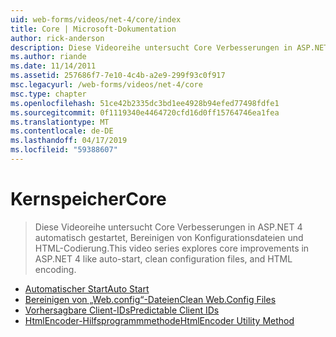 ```yaml
---
uid: web-forms/videos/net-4/core/index
title: Core | Microsoft-Dokumentation
author: rick-anderson
description: Diese Videoreihe untersucht Core Verbesserungen in ASP.NET 4 automatisch gestartet, Bereinigen von Konfigurationsdateien und HTML-Codierung.
ms.author: riande
ms.date: 11/14/2011
ms.assetid: 257686f7-7e10-4c4b-a2e9-299f93c0f917
msc.legacyurl: /web-forms/videos/net-4/core
msc.type: chapter
ms.openlocfilehash: 51ce42b2335dc3bd1ee4928b94efed77498fdfe1
ms.sourcegitcommit: 0f1119340e4464720cfd16d0ff15764746ea1fea
ms.translationtype: MT
ms.contentlocale: de-DE
ms.lasthandoff: 04/17/2019
ms.locfileid: "59388607"
---
```

# <a name="core"></a><span data-ttu-id="65d4c-103">Kernspeicher</span><span class="sxs-lookup"><span data-stu-id="65d4c-103">Core</span></span>

> <span data-ttu-id="65d4c-104">Diese Videoreihe untersucht Core Verbesserungen in ASP.NET 4 automatisch gestartet, Bereinigen von Konfigurationsdateien und HTML-Codierung.</span><span class="sxs-lookup"><span data-stu-id="65d4c-104">This video series explores core improvements in ASP.NET 4 like auto-start, clean configuration files, and HTML encoding.</span></span>


- [<span data-ttu-id="65d4c-105">Automatischer Start</span><span class="sxs-lookup"><span data-stu-id="65d4c-105">Auto Start</span></span>](aspnet-4-quick-hit-auto-start.md)
- [<span data-ttu-id="65d4c-106">Bereinigen von „Web.config“-Dateien</span><span class="sxs-lookup"><span data-stu-id="65d4c-106">Clean Web.Config Files</span></span>](aspnet-4-quick-hit-clean-webconfig-files.md)
- [<span data-ttu-id="65d4c-107">Vorhersagbare Client-IDs</span><span class="sxs-lookup"><span data-stu-id="65d4c-107">Predictable Client IDs</span></span>](aspnet-4-quick-hit-predictable-client-ids.md)
- [<span data-ttu-id="65d4c-108">HtmlEncoder-Hilfsprogrammmethode</span><span class="sxs-lookup"><span data-stu-id="65d4c-108">HtmlEncoder Utility Method</span></span>](aspnet-4-quick-hit-the-htmlencoder-utility-method.md)
